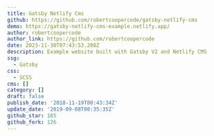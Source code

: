 ```yaml
---
title: Gatsby Netlify Cms
github: https://github.com/robertcoopercode/gatsby-netlify-cms
demo: https://gatsby-netlify-cms-example.netlify.app/
author: robertcoopercode
author_link: https://github.com/robertcoopercode
date: 2023-11-30T07:43:53.288Z
description: Example website built with Gatsby V2 and Netlify CMS
ssg:
  - Gatsby
css:
  - SCSS
cms: []
category: []
draft: false
publish_date: '2018-11-19T00:43:34Z'
update_date: '2019-09-08T00:35:35Z'
github_star: 165
github_fork: 126
---
```

